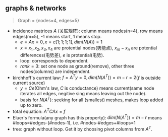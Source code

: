 ## graphs & networks
> Graph = {nodes=4, edges=5}
- incidence matrices $A$ (关联矩阵): column means nodes(n=4), row means edges(m=5), -1 means start, 1 means stop.
    - $e=Ax=0,x=c[1;1;1;1],dim(N(A))=1$
    - $x=x_1,x_2,x_3,x_4$ are protential nodes(势能点), $x_m-x_n$ are potential differences(电势差), $e$ is protential(电势).
    - loop: corresponds to dependent.
    - $rank=3$: set one node as ground(remove), other three nodes(columns) are independent.
- kirchhoff's current law: $f=A^Ty=0,dim(N(A^T))=m-r=2$($f$ is outside current source)
    - $y=Ce$(Ohm's law, $C$ is conductance) means current(same node iterates all edges, negitive sing means leaving out the node).
    - basis for $N(A^T)$: seeking for all (smallest) meshes, makes loop added up to zero.
- total equation: $A^TCAx=f$
- Eluer's formula(any graph has this property): $dim(N(A^T))=m-r$ means #loops=#edges-(#nodes-1), i.e. #nodes-#edges+#loops=1
- tree: graph without loop. Get it by choosing pivot columns from $A^T$.
